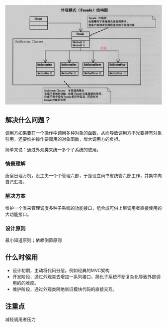![](外观模式.png)

## 解决什么问题？

调用方如果要在一个操作中调用多种对象的函数，从而导致调用方不光要持有对象引用，还要维护操作要调用的对象函数，增大调用方的负担。

简单来说：通过外观类来统一多个子系统的使用。

### 情景理解

唐皇日理万机，没工夫一个个管理六部，于是设立尚书省统管六部工作，并集中向自己汇报。

### 解决方案

维护一个类来管理调度多种子系统的功能接口，组合成可供上层调用者直接使用的大功能接口。

### 设计原则

最小知道原则；依赖倒置原则

## 什么时候用

- 设计初期，主动将代码分层。例如经典的MVC架构
- 开发阶段，通过外观类去增加一系列接口，简化子系统不断复杂化导致外部调用的的难度。
- 维护阶段，通过外观类隔绝新旧模块代码的直接交互。

## 注重点

减轻调用者压力  